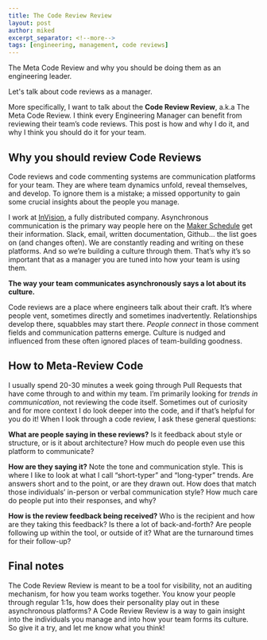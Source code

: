 ```yaml
---
title: The Code Review Review
layout: post
author: miked
excerpt_separator: <!--more-->
tags: [engineering, management, code reviews]
---
```


<p class="excerpt">
The Meta Code Review and why you should be doing them as an engineering leader.
</p>

<!--more-->

Let's talk about code reviews as a manager.

More specifically, I want to talk about the **Code Review Review**, a.k.a The Meta Code Review. I think every Engineering Manager can benefit from reviewing their team’s code reviews. This post is how and why I do it, and why I think you should do it for your team.

## Why you should review Code Reviews

Code reviews and code commenting systems are communication platforms for your team. They are where team dynamics unfold, reveal themselves, and develop. To ignore them is a mistake; a missed opportunity to gain some crucial insights about the people you manage.

I work at [InVision](http://invisionapp.com), a fully distributed company. Asynchronous communication is the primary way people here on the [Maker Schedule](http://paulgraham.com/makersschedule.html) get their information. Slack, email, written documentation, Github... the list goes on (and changes often). We are constantly reading and writing on these platforms. And so we’re building a culture through them. That’s why it’s so important that as a manager you are tuned into how your team is using them.

**The way your team communicates asynchronously says a lot about its culture.**

Code reviews are a place where engineers talk about their craft. It’s where people vent, sometimes directly and sometimes inadvertently. Relationships develop there, squabbles may start there. _People connect_ in those comment fields and communication patterns emerge. Culture is nudged and influenced from these often ignored places of team-building goodness.

## How to Meta-Review Code

I usually spend 20-30 minutes a week going through Pull Requests that have come through to and within my team. I’m primarily looking for _trends in communication_, not reviewing the code itself. Sometimes out of curiosity and for more context I do look deeper into the code, and if that’s helpful for you do it! When I look through a code review, I ask these general questions:

**What are people saying in these reviews?**
Is it feedback about style or structure, or is it about architecture? How much do people even use this platform to communicate?

**How are they saying it?**
Note the tone and communication style. This is where I like to look at what I call “short-typer” and “long-typer” trends. Are answers short and to the point, or are they drawn out. How does that match those individuals’ in-person or verbal communication style? How much care do people put into their responses, and why?

**How is the review feedback being received?**
Who is the recipient and how are they taking this feedback? Is there a lot of back-and-forth? Are people following up within the tool, or outside of it? What are the turnaround times for their follow-up?

## Final notes

The Code Review Review is meant to be a tool for visibility, not an auditing mechanism, for how you team works together. You know your people through regular 1:1s, how does their personality play out in these asynchronous platforms? A Code Review Review is a way to gain insight into the individuals you manage and into how your team forms its culture. So give it a try, and let me know what you think!
